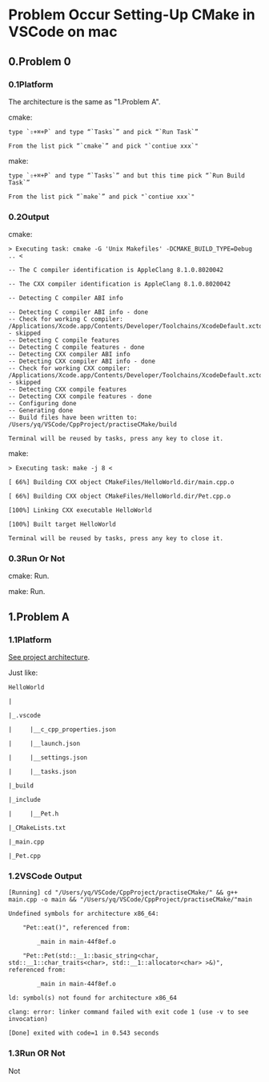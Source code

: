 # Problem Occur Setting-Up CMake in VSCode on mac

## 0.Problem 0

### 0.1Platform

The architecture is the same as "1.Problem A".

cmake:

    type `⇧+⌘+P` and type “`Tasks`” and pick “`Run Task`”

    From the list pick “`cmake`” and pick "`contiue xxx`"

make:

    type `⇧+⌘+P` and type “`Tasks`” and but this time pick “`Run Build Task`”

    From the list pick “`make`” and pick "`contiue xxx`"

### 0.2Output

cmake:
    
    > Executing task: cmake -G 'Unix Makefiles' -DCMAKE_BUILD_TYPE=Debug .. <

    -- The C compiler identification is AppleClang 8.1.0.8020042

    -- The CXX compiler identification is AppleClang 8.1.0.8020042

    -- Detecting C compiler ABI info

    -- Detecting C compiler ABI info - done
    -- Check for working C compiler: /Applications/Xcode.app/Contents/Developer/Toolchains/XcodeDefault.xctoolchain/usr/bin/cc - skipped
    -- Detecting C compile features
    -- Detecting C compile features - done
    -- Detecting CXX compiler ABI info
    -- Detecting CXX compiler ABI info - done
    -- Check for working CXX compiler: /Applications/Xcode.app/Contents/Developer/Toolchains/XcodeDefault.xctoolchain/usr/bin/c++ - skipped
    -- Detecting CXX compile features
    -- Detecting CXX compile features - done
    -- Configuring done
    -- Generating done
    -- Build files have been written to: /Users/yq/VSCode/CppProject/practiseCMake/build

    Terminal will be reused by tasks, press any key to close it.

make:
    
    > Executing task: make -j 8 <

    [ 66%] Building CXX object CMakeFiles/HelloWorld.dir/main.cpp.o

    [ 66%] Building CXX object CMakeFiles/HelloWorld.dir/Pet.cpp.o
    
    [100%] Linking CXX executable HelloWorld
    
    [100%] Built target HelloWorld

    Terminal will be reused by tasks, press any key to close it.

### 0.3Run Or Not

cmake: Run.

make: Run.

## 1.Problem A

### 1.1Platform

[See project architecture](https://github.com/SofijaErkin/basic-tool-mac/tree/main/vscode/build_compile_debug_case_combat/onlyOneSimpleSourceFile/cmakeversion/vsCodeCMake/practiseCMake).

Just like:

    HelloWorld

    |

    |_.vscode

    |     |__c_cpp_properties.json

    |     |__launch.json

    |     |__settings.json

    |     |__tasks.json
    
    |_build
    
    |_include
    
    |     |__Pet.h
    
    |_CMakeLists.txt 
    
    |_main.cpp

    |_Pet.cpp

### 1.2VSCode Output 

    [Running] cd "/Users/yq/VSCode/CppProject/practiseCMake/" && g++ main.cpp -o main && "/Users/yq/VSCode/CppProject/practiseCMake/"main
    
    Undefined symbols for architecture x86_64:
    
        "Pet::eat()", referenced from:
           
            _main in main-44f8ef.o
  
        "Pet::Pet(std::__1::basic_string<char, std::__1::char_traits<char>, std::__1::allocator<char> >&)", referenced from:
      
            _main in main-44f8ef.o
    
    ld: symbol(s) not found for architecture x86_64
    
    clang: error: linker command failed with exit code 1 (use -v to see invocation)

    [Done] exited with code=1 in 0.543 seconds


### 1.3Run OR Not

Not